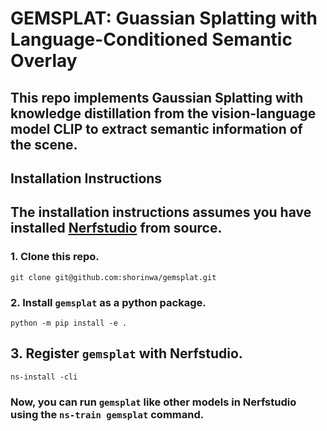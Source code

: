 # GEMSPLAT: Guassian Splatting with Language-Conditioned Semantic Overlay
## This repo implements Gaussian Splatting with knowledge distillation from the vision-language model CLIP to extract semantic information of the scene.

## Installation Instructions

## The installation instructions assumes you have installed [Nerfstudio](https://docs.nerf.studio/quickstart/installation.html) from source.

### 1. Clone this repo.
`git clone git@github.com:shorinwa/gemsplat.git`

### 2. Install `gemsplat` as a python package.
`python -m pip install -e .`

## 3. Register `gemsplat` with Nerfstudio.
`ns-install -cli`

### Now, you can run `gemsplat` like other models in Nerfstudio using the `ns-train gemsplat` command.